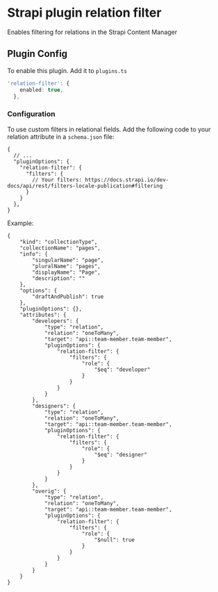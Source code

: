 # Strapi plugin relation filter

Enables filtering for relations in the Strapi Content Manager

## Plugin Config

To enable this plugin. Add it to `plugins.ts`

```ts
'relation-filter': {
    enabled: true,
  },
```

### Configuration

To use custom filters in relational fields. Add the following code to your relation attribute in a `schema.json` file:

```jsonc
{
  // ...
  "pluginOptions": {
    "relation-filter": {
      "filters": {
        // Your filters: https://docs.strapi.io/dev-docs/api/rest/filters-locale-publication#filtering
      }
    }
  },
}
```

Example:

```jsonc
{
	"kind": "collectionType",
	"collectionName": "pages",
	"info": {
		"singularName": "page",
		"pluralName": "pages",
		"displayName": "Page",
		"description": ""
	},
	"options": {
		"draftAndPublish": true
	},
	"pluginOptions": {},
	"attributes": {
		"developers": {
			"type": "relation",
			"relation": "oneToMany",
			"target": "api::team-member.team-member",
			"pluginOptions": {
				"relation-filter": {
					"filters": {
						"role": {
							"$eq": "developer"
						}
					}
				}
			}
		},
		"designers": {
			"type": "relation",
			"relation": "oneToMany",
			"target": "api::team-member.team-member",
			"pluginOptions": {
				"relation-filter": {
					"filters": {
						"role": {
							"$eq": "designer"
						}
					}
				}
			}
		},
		"overig": {
			"type": "relation",
			"relation": "oneToMany",
			"target": "api::team-member.team-member",
			"pluginOptions": {
				"relation-filter": {
					"filters": {
						"role": {
							"$null": true
						}
					}
				}
			}
		}
	}
}
```